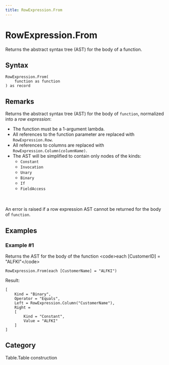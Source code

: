 ```yaml
---
title: RowExpression.From
---
```


# RowExpression.From


Returns the abstract syntax tree (AST) for the body of a function.


## Syntax

```powerquery
RowExpression.From(
    function as function
) as record
```


## Remarks

Returns the abstract syntax tree (AST) for the body of <code>function</code>, normalized into a <i>row expression</i>:<ul>  <li>The function must be a 1-argument lambda.</li>  <li>All references to the function parameter are replaced with <code>RowExpression.Row</code>.</li>  <li>All references to columns are replaced with <code>RowExpression.Column(<i>columnName</i>)</code>.</li>  <li>The AST will be simplified to contain only nodes of the kinds:    <ul>      <li><code>Constant</code></li>      <li><code>Invocation</code></li>      <li><code>Unary</code></li>      <li><code>Binary</code></li>      <li><code>If</code></li>      <li><code>FieldAccess</code></li>    </ul>  </li></ul><br /><br />An error is raised if a row expression AST cannot be returned for the body of <code>function</code>.<br />


## Examples

### Example #1 
Returns the AST for the body of the function &lt;code&gt;each [CustomerID] = &#34;ALFKI&#34;&lt;/code&gt;
```powerquery
RowExpression.From(each [CustomerName] = "ALFKI")
```

Result: 
```powerquery
[
    Kind = "Binary",
    Operator = "Equals",
    Left = RowExpression.Column("CustomerName"),
    Right =
    [
        Kind = "Constant",
        Value = "ALFKI"
    ]
]
```




## Category
Table.Table construction
